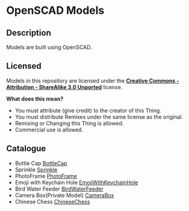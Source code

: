 # OpenSCAD Models

## Description 
Models are built using OpenSCAD.

## Licensed
Models in this repository are licensed under the [__Creative Commons - Attribution - ShareAlike 3.0 Unported__](https://creativecommons.org/licenses/by-sa/3.0/deed.en) license.

__What does this mean?__
* You must attribute (give credit) to the creator of this Thing.
* You must distribute Remixes under the same license as the original.
* Remixing or Changing this Thing is allowed.
* Commercial use is allowed.

## Catalogue
* Bottle Cap [BottleCap](https://github.com/ZhangGaoxing/openscad-models/tree/master/BottleCap)
* Sprinkle [Sprinkle](https://github.com/ZhangGaoxing/openscad-models/tree/master/Sprinkle)
* PhotoFrame [PhotoFrame](https://github.com/ZhangGaoxing/openscad-models/tree/master/PhotoFrame)
* Emoji with Keychain Hole [EmojiWithKeychainHole](https://github.com/ZhangGaoxing/openscad-models/tree/master/EmojiWithKeychainHole)
* Bird Water Feeder [BirdWaterFeeder](https://github.com/ZhangGaoxing/openscad-models/tree/master/BirdWaterFeeder)
* Camera Box(Private Model) [CameraBox](https://github.com/ZhangGaoxing/openscad-models/tree/master/CameraBox)
* Chinese Chess [ChineseChess](https://github.com/ZhangGaoxing/openscad-models/tree/master/ChineseChess)